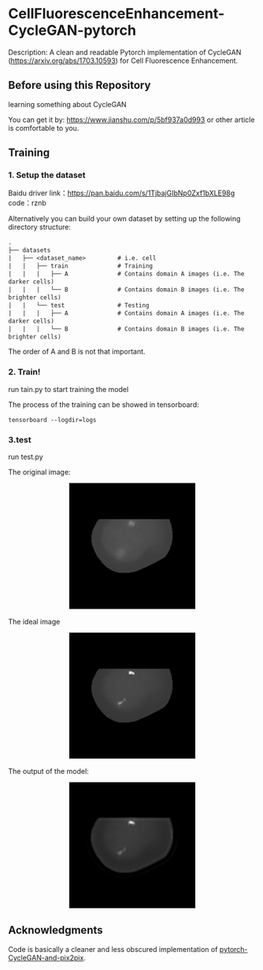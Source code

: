 # CellFluorescenceEnhancement-CycleGAN-pytorch
Description: A clean and readable Pytorch implementation of CycleGAN (https://arxiv.org/abs/1703.10593) for Cell Fluorescence Enhancement.



## **Before using this Repository**

learning something about CycleGAN 

You can get it by:  https://www.jianshu.com/p/5bf937a0d993   or other article is comfortable to you.



## Training

### 1. Setup the dataset
Baidu driver link：https://pan.baidu.com/s/1TjbajGIbNp0Zxf1bXLE98g       code：rznb 



Alternatively you can build your own dataset by setting up the following directory structure:

    .
    ├── datasets                   
    |   ├── <dataset_name>         # i.e. cell
    |   |   ├── train              # Training
    |   |   |   ├── A              # Contains domain A images (i.e. The darker cells)
    |   |   |   └── B              # Contains domain B images (i.e. The brighter cells)
    |   |   └── test               # Testing
    |   |   |   ├── A              # Contains domain A images (i.e. The darker cells)
    |   |   |   └── B              # Contains domain B images (i.e. The brighter cells)

The order of A and B is not that important.

### 2. Train!

run  tain.py to start training the model

The process of the training can be showed in tensorboard:

```
tensorboard --logdir=logs
```



### 3.test

run test.py     



The original image:


<div align=center>
<img src="https://github.com/shahelaojieraozhi/CellFluorescenceEnhancement_by_CycleGAN/blob/master/img_bin/cell.png">
</div>



The ideal image

<div align=center>
<img src="https://github.com/shahelaojieraozhi/CellFluorescenceEnhancement_by_CycleGAN/blob/master/img_bin/cell_GT.png">
</div>


The output of the model:

<div align=center>
<img src="https://github.com/shahelaojieraozhi/CellFluorescenceEnhancement_by_CycleGAN/blob/master/img_bin/0001.png">
</div>


## Acknowledgments
Code is basically a cleaner and less obscured implementation of [pytorch-CycleGAN-and-pix2pix](https://github.com/junyanz/pytorch-CycleGAN-and-pix2pix). 
